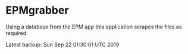 # EPMgrabber
Using a database from the EPM app this application scrapes the files as required


Latest backup: Sun Sep 22 01:30:01 UTC 2019
